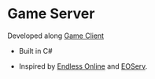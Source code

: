 # Game Server
Developed along [Game Client](https://github.com/Cerestar/GameClient)

- Built in C#
<!-- - Architecture based on [video tutorials](https://www.youtube.com/playlist?list=PLXkn83W0QkfnqsK8I0RAz5AbUxfg3bOQ5) by Tom Weiland. -->
- Inspired by [Endless Online](http://www.endless-online.com/) and [EOServ](https://eoserv.net/).
